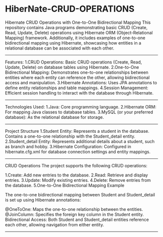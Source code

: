 # HiberNate-CRUD-OPERATIONS

Hibernate CRUD Operations with One-to-One Bidirectional Mapping
This repository contains Java programs demonstrating basic CRUD (Create, Read, Update, Delete) operations using Hibernate ORM (Object-Relational Mapping) framework. 
Additionally, it includes examples of one-to-one bidirectional mapping using Hibernate, showcasing how entities in a relational database can be associated with each other.

------------------------------------------------------------------------------------------------------------------------------------------

Features:
1.CRUD Operations: Basic CRUD operations (Create, Read, Update, Delete) on database tables using Hibernate.
2.One-to-One Bidirectional Mapping: Demonstrates one-to-one relationships between entities where each entity can reference the other, allowing bidirectional access and manipulation.
3.Hibernate Annotations: Uses JPA annotations to define entity relationships and table mappings.
4.Session Management: Efficient session handling to interact with the database through Hibernate.

------------------------------------------------------------------------------------------------------------------------------------------

Technologies Used:
1.Java: Core programming language.
2.Hibernate ORM: For mapping Java classes to database tables.
3.MySQL (or your preferred database): As the relational database for storage.

------------------------------------------------------------------------------------------------------------------------------------------

Project Structure
1.Student Entity: Represents a student in the database. Contains a one-to-one relationship with the Student_detail entity.
2.Student_detail Entity: Represents additional details about a student, such as branch and hobby.
3.Hibernate Configuration: Configured in hibernate.cfg.xml for database connection settings and entity mappings.

------------------------------------------------------------------------------------------------------------------------------------------

CRUD Operations
The project supports the following CRUD operations:

1.Create: Add new entries to the database.
2.Read: Retrieve and display entries.
3.Update: Modify existing entries.
4.Delete: Remove entries from the database.
5.One-to-One Bidirectional Mapping Example

The one-to-one bidirectional mapping between Student and Student_detail is set up using Hibernate annotations:

@OneToOne: Maps the one-to-one relationship between the entities.
@JoinColumn: Specifies the foreign key column in the Student entity.
Bidirectional Access: Both Student and Student_detail entities reference each other, allowing navigation from either entity.

------------------------------------------------------------------------------------------------------------------------------------------